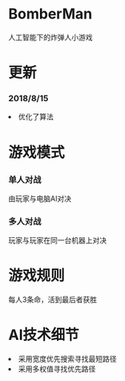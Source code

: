 # BomberMan
人工智能下的炸弹人小游戏

# 更新

### 2018/8/15
<li>优化了算法

# 游戏模式

### 单人对战
由玩家与电脑AI对决

### 多人对战
玩家与玩家在同一台机器上对决

# 游戏规则
每人3条命，活到最后者获胜

# AI技术细节
<li>采用宽度优先搜索寻找最短路径
<li>采用多权值寻找优先路径
